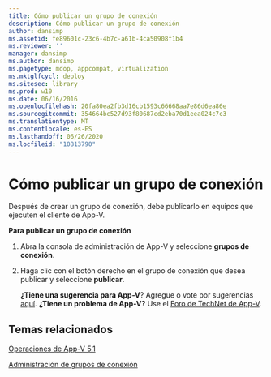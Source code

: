 ```yaml
---
title: Cómo publicar un grupo de conexión
description: Cómo publicar un grupo de conexión
author: dansimp
ms.assetid: fe89601c-23c6-4b7c-a61b-4ca50908f1b4
ms.reviewer: ''
manager: dansimp
ms.author: dansimp
ms.pagetype: mdop, appcompat, virtualization
ms.mktglfcycl: deploy
ms.sitesec: library
ms.prod: w10
ms.date: 06/16/2016
ms.openlocfilehash: 20fa80ea2fb3d16cb1593c66668aa7e86d6ea86e
ms.sourcegitcommit: 354664bc527d93f80687cd2eba70d1eea024c7c3
ms.translationtype: MT
ms.contentlocale: es-ES
ms.lasthandoff: 06/26/2020
ms.locfileid: "10813790"
---
```

# Cómo publicar un grupo de conexión


Después de crear un grupo de conexión, debe publicarlo en equipos que ejecuten el cliente de App-V.

**Para publicar un grupo de conexión**

1.  Abra la consola de administración de App-V y seleccione **grupos de conexión**.

2.  Haga clic con el botón derecho en el grupo de conexión que desea publicar y seleccione **publicar**.

    **¿Tiene una sugerencia para App-V**? Agregue o vote por sugerencias [aquí](http://appv.uservoice.com/forums/280448-microsoft-application-virtualization). **¿Tiene un problema de App-V?** Use el [Foro de TechNet de App-V](https://social.technet.microsoft.com/Forums/home?forum=mdopappv).

## Temas relacionados


[Operaciones de App-V 5.1](operations-for-app-v-51.md)

[Administración de grupos de conexión](managing-connection-groups51.md)

 

 





